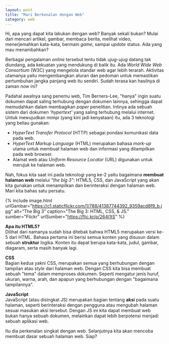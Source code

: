 ```yaml
---
layout: post
title: "Mari Berkenalan dengan Web"
category: web
---
```


Hi, apa yang dapat kita lakukan dengan web? Banyak sekali bukan? Mulai dari mencari artikel, gambar, membaca berita, melihat video, menerjemahkan kata-kata, bermain *game*, sampai *update* status. Ada yang mau menambahkan?

Berbagai pengalaman *online* tersebut tentu tidak *ujug-ujug* datang tak diundang, ada kekuatan yang mendukung di balik itu. Ada *World Wide Web Consortium* (W3C) yang mengelola standar web agar lebih terarah. Aktivitas utamanya yaitu mengembangkan aturan dan pedoman untuk memastikan pertumbuhan jangka panjang web itu sendiri. Sudah terasa kan hasilnya di zaman *now* ini?

Padahal awalnya sang penemu web, Tim Berners-Lee, "hanya" ingin suatu dokumen dapat saling terhubung dengan dokumen lainnya, sehingga dapat memudahkan dalam membagikan *paper* penelitian. Intinya ada sebuah sistem dari dokumen *'hypertext'* yang saling terhubung melalui internet. Untuk mewujudkan mimpi (yang kini jadi kenyataan) itu, ada 3 teknologi yang beliau gunakan:
- *HyperText Transfer Protocol* (HTTP) sebagai pondasi komunikasi data pada web.
- *HyperText Markup Language* (HTML) merupakan bahasa *mark-up* utama untuk membuat halaman web dan informasi yang ditampilkan pada web browser.
- Alamat web atau *Uniform Resource Locator* (URL) digunakan untuk merujuk ke halaman web.

Nah, fokus kita saat ini pada teknologi yang ke-2 yaitu bagaimana **membuat halaman web** melalui *"the big 3"*: HTML5, CSS, dan JavaScript yang akan kita gunakan untuk menampilkan dan berinteraksi dengan halaman web. Mari kita bahas satu persatu.

{% include image.html urlGambar="https://c1.staticflickr.com/1/788/41387744392_9359acd8f9_b.jpg" alt="The Big 3" caption="The Big 3: HTML, CSS, &amp; JS." sumber="Flickr" urlSumber="https://flic.kr/p/264i1tS" %}


**Apa itu HTML5?**   
Dilihat dari namanya sudah bisa ditebak bahwa HTML5 merupakan versi ke-5 dari HTML. Bahasa pertama ini berisi semua konten yang disusun dalam sebuah **struktur** logika. Konten itu dapat berupa kata-kata, judul, gambar, diagaram, serta masih banyak lagi.

**CSS**   
Bagian kedua yakni CSS, merupakan semua yang berhubungan dengan tampilan atau *style* dari halaman web. Dengan CSS kita bisa membuat sebuah "tema" dalam memproses dokumen. Seperti mengatur jenis huruf, ukuran, warna, arah, dan apapun yang berhubungan dengan "bagaimana tampilannya".

**JavaScript**   
JavaScript (atau disingkat JS) merupakan bagian tentang **aksi** pada suatu halaman, seperti berinteraksi dengan pengguna atau mengubah halaman sesuai masukan aksi tersebut. Dengan JS ini kita dapat membuat web bukan hanya sebuah dokumen, melainkan dapat lebih berpotensi menjadi sebuah aplikasi web.


Itu dia perkenalan singkat dengan web. Selanjutnya kita akan mencoba membuat dasar sebuah halaman web. Siap?
